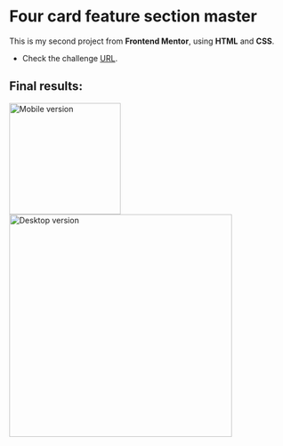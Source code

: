 # Four card feature section master

This is my second project from **Frontend Mentor**, using **HTML** and **CSS**.

* Check the challenge [URL](https://www.frontendmentor.io/challenges/four-card-feature-section-weK1eFYK).

## Final results:

<div>
  <img src="https://raw.githubusercontent.com/anacrispee/four-card-feature-section-master/main/images/mobile-version.png" alt="Mobile version" width="200px">
  <img src="https://raw.githubusercontent.com/anacrispee/four-card-feature-section-master/main/images/desktop-version.png" alt="Desktop version" width="400px">
</div>
